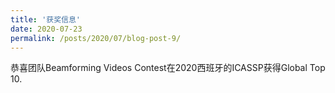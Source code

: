 ```yaml
---
title: '获奖信息'
date: 2020-07-23
permalink: /posts/2020/07/blog-post-9/
---
```


恭喜团队Beamforming Videos Contest在2020西班牙的ICASSP获得Global Top 10.

